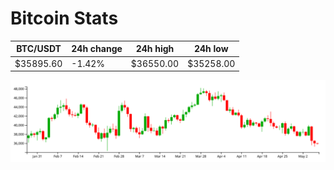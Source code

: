 # Bitcoin Stats

BTC/USDT|24h change|24h high|24h low|
|---|---|---|---|
|$35895.60|-1.42%|$36550.00|$35258.00|

<img src="./chart.svg">
